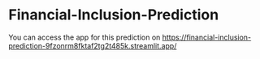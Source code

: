 # Financial-Inclusion-Prediction
You can access the app for this prediction on https://financial-inclusion-prediction-9fzonrm8fktaf2tg2t485k.streamlit.app/
